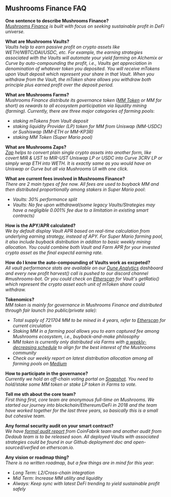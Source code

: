 ## Mushrooms Finance FAQ

**One sentence to describe Mushrooms Finance?**  
_[Mushrooms Finance](https://mushrooms.finance/) is built with focus on seeking sustainable profit in DeFi universe._

**What are Mushrooms Vaults?**  
_Vaults help to earn passive profit on crypto assets like WETH/WBTC/DAI/USDC, etc. For example, the earning strategies associated with the Vaults will automate your yield farming on Alchemix or Curve by auto-compounding the profit, i.e., Vaults get appreciation in denomination of whatever token you deposited. You will receive mTokens upon Vault deposit which represent your share in that Vault. When you withdraw from the Vault, the mToken share allows you withdraw both principle plus earned profit over the deposit period._  

**What are Mushrooms Farms?**  
_Mushrooms Finance distribute its governance token ([MM Token](https://www.coingecko.com/en/coins/mm-token) or MM for short) as rewards to all ecosystem participation via liquidity mining (farming). Currently, there are three major categories of farming pools_:  
- _staking mTokens from Vault deposit_
- _staking liquidity Provider (LP) token for MM from Uniswap (MM-USDC) or Sushiswap (MM-ETH or MM-KP3R)_
- _staking MM Token (Super Mario pool)_

**What are Mushrooms Zaps?**  
_[Zap](https://mushrooms.finance/zaps) helps to convert plain single crypto assets into another form, like covert MIR & UST to MIR-UST Uniswap LP or USDC into Curve 3CRV LP or simply wrap ETH into WETH. It is exactly same as you would have on Uniswap or Curve but all via Mushrooms UI with one click._

**What are current fees involved in Mushrooms Finance?**    
_There are 2 main types of fee now. All fees are used to buyback MM and then distributed proportionally among stakers in Super Mario pool_:
- _Vaults: 30% performance split_
- _Vaults: No fee upon withdrawal(some legacy Vaults/Strategies may have a negligible 0.001% fee due to a limitation in existing smart contracts)_

**How is the APY/APR calculated?**  
_We by default display Vault APR based on real-time calculation from underlying earning strategy, instead of APY. For Super Mario farming pool, it also include buyback distribution in additon to basic weekly mining allocation. You could combine both Vault and Farm APR for your invested crypto asset as the final expectd earning rate._

**How do I know the auto-compounding of Vaults work as excpeted?**  
_All vault performance stats are available on our [Dune Analytics](https://duneanalytics.com/mushrooms/mushrooms-finance) dashboard and every new profit harvest() call is pushed to our discord channel #mushrooms-bot. Or you could check on [Etherscan](https://www.etherscan.io) for Vault's getRatio() which represent the crypto asset each unit of mToken share could withdraw._

**Tokenomics?**  
_MM token is mainly for governance in Mushrooms Finance and distributed through fair launch (no public/private sale):_
- _Total supply of 721704 MM to be mined in 4 years, refer to [Etherscan](https://etherscan.io/token/0xa283aa7cfbb27ef0cfbcb2493dd9f4330e0fd304) for current circulation_
- _Staking MM in a farming pool allows you to earn captured fee among Mushrooms ecosystem, i.e., buyback-and-make philosophy_
- _MM token is currently only distributed via Farms with [a weekly-decreasing schedule](https://mushroomsfi.medium.com/mushrooms-finance-governance-token-distribution-schedule-25d633c96fc) to align for the best interest of the Mushrooms community_ 
- _Check our weekly report on latest distribution allocation among all farming pools on [Medium](https://medium.com/mushroomsfinance)_

**How to participate in the governance?**  
_Currently we hold an off-chain voting portal on [Snapshot](https://snapshot.org/#/mushroomsfi.eth/). You need to hold/stake some MM token or stake LP token in Farms to vote._

**Tell me sth about the core team?**  
_First thing first, core team are anonymous full-time on Mushrooms. We started our journey into blockchain/Ethereum/DeFi in 2018 and the team have worked together for the last three years, so basically this is a small but cohesive team._

**Any formal security audit on your smart contract?**  
_We have [formal audit report](https://blog.coinfabrik.com/mushroom-finance-smart-contract-audit/) from CoinFabrik team and another audit from Dedaub team is to be released soon. All deployed Vaults with associated strategies could be found in our Github deployment doc and open-sourced/verfied on etherscan.io._ 

**Any vision or roadmap thing?**  
_There is no written roadmap, but a few things are in mind for this year_:  
- _Long Term: L2/Cross-chain integration_
- _Mid Term: Increase MM utility and liquidity_
- _Always: Keep sync with latest DeFi trending to yield sustainable profit safely_

